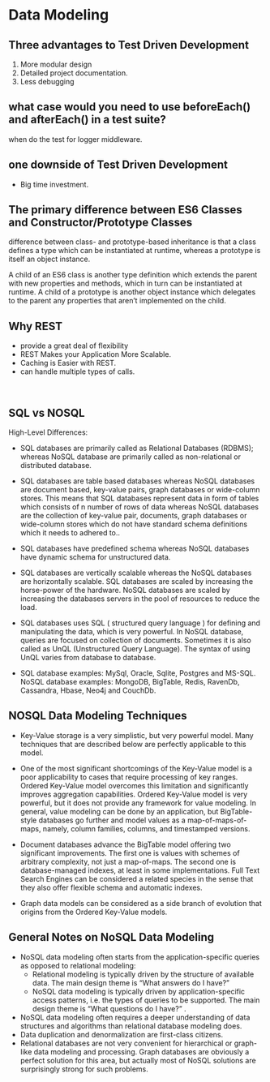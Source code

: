 # Data Modeling

## Three advantages to Test Driven Development

1. More modular design
2. Detailed project documentation.
3. Less debugging

## what case would you need to use beforeEach() and afterEach() in a test suite?

when do the test for logger middleware.

## one downside of Test Driven Development

- Big time investment.

## The primary difference between ES6 Classes and Constructor/Prototype Classes

difference between class- and prototype-based inheritance is that a class defines a type which can be instantiated at runtime, whereas a prototype is itself an object instance.<br>

A child of an ES6 class is another type definition which extends the parent with new properties and methods, which in turn can be instantiated at runtime. A child of a prototype is another object instance which delegates to the parent any properties that aren’t implemented on the child.<br>

## Why REST

- provide a great deal of flexibility
- REST Makes your Application More Scalable.
- Caching is Easier with REST.
- can handle multiple types of calls.

<br>

## SQL vs NOSQL

High-Level Differences:<br>

- SQL databases are primarily called as Relational Databases (RDBMS); whereas NoSQL database are primarily called as non-relational or distributed database.<br>

- SQL databases are table based databases whereas NoSQL databases are document based, key-value pairs, graph databases or wide-column stores. This means that SQL databases represent data in form of tables which consists of n number of rows of data whereas NoSQL databases are the collection of key-value pair, documents, graph databases or wide-column stores which do not have standard schema definitions which it needs to adhered to..<br>

- SQL databases have predefined schema whereas NoSQL databases have dynamic schema for unstructured data.<br>

- SQL databases are vertically scalable whereas the NoSQL databases are horizontally scalable. SQL databases are scaled by increasing the horse-power of the hardware. NoSQL databases are scaled by increasing the databases servers in the pool of resources to reduce the load. <br>

- SQL databases uses SQL ( structured query language ) for defining and manipulating the data, which is very powerful. In NoSQL database, queries are focused on collection of documents. Sometimes it is also called as UnQL (Unstructured Query Language). The syntax of using UnQL varies from database to database. <br>

- SQL database examples: MySql, Oracle, Sqlite, Postgres and MS-SQL. NoSQL database examples: MongoDB, BigTable, Redis, RavenDb, Cassandra, Hbase, Neo4j and CouchDb. <br>

## NOSQL Data Modeling Techniques

- Key-Value storage is a very simplistic, but very powerful model. Many techniques that are described below are perfectly applicable to this model.<br>

- One of the most significant shortcomings of the Key-Value model is a poor applicability to cases that require processing of key ranges. Ordered Key-Value model overcomes this limitation and significantly improves aggregation capabilities.
  Ordered Key-Value model is very powerful, but it does not provide any framework for value modeling. In general, value modeling can be done by an application, but BigTable-style databases go further and model values as a map-of-maps-of-maps, namely, column families, columns, and timestamped versions.<br>

- Document databases advance the BigTable model offering two significant improvements. The first one is values with schemes of arbitrary complexity, not just a map-of-maps. The second one is database-managed indexes, at least in some implementations. Full Text Search Engines can be considered a related species in the sense that they also offer flexible schema and automatic indexes. <br>
- Graph data models can be considered as a side branch of evolution that origins from the Ordered Key-Value models. <br>

## General Notes on NoSQL Data Modeling

- NoSQL data modeling often starts from the application-specific queries as opposed to relational modeling:
  - Relational modeling is typically driven by the structure of available data. The main design theme is “What answers do I have?”
  - NoSQL data modeling is typically driven by application-specific access patterns, i.e. the types of queries to be supported. The main design theme is “What questions do I have?” .
- NoSQL data modeling often requires a deeper understanding of data structures and algorithms than relational database modeling does. <br>
- Data duplication and denormalization are first-class citizens. <br>
- Relational databases are not very convenient for hierarchical or graph-like data modeling and processing. Graph databases are obviously a perfect solution for this area, but actually most of NoSQL solutions are surprisingly strong for such problems. <br>
